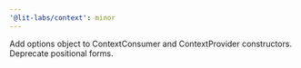 ```yaml
---
'@lit-labs/context': minor
---
```


Add options object to ContextConsumer and ContextProvider constructors. Deprecate positional forms.
